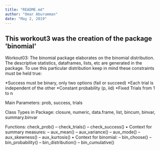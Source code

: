 ```yaml
---
title: "README.md"
author: "Omar Aburumman"
date: "May 2, 2019"
---
```


This workout3 was the creation of the package 'binomial'
-----------------------------------------------------
Workout03: 
The binomial package elaborates on the binomial distribution. The descriptive statistics, dataframes, lists, etc are generated in the
package. To use this particular distribution keep in mind these constraints must be held true:

*Success must be binary, only two options (fail or succeed)
*Each trial is independent of the other
*Constant probability (p, iid)
*Fixed Trials from 1 to n

Main Parameters: prob, success, trials

Class Types in Package: closure, numeric, data.frame, list, bincum, binvar, summary.binvar

Functions: 
check_prob()
– check_trials()
– check_success()
• Context for summary measures:
– aux_mean()
– aux_variance()
– aux_mode()
– aux_skewness()
– aux_kurtosis()
• Context for binomial:
– bin_choose()
– bin_probability()
– bin_distribution()
– bin_cumulative()
